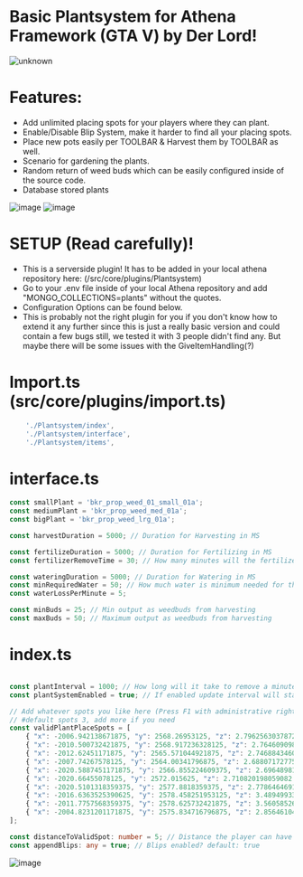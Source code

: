 # Basic Plantsystem for Athena Framework (GTA V) by Der Lord!

![unknown](https://user-images.githubusercontent.com/82890183/131876685-13775cce-d8ee-4eb5-b95e-b3ad8520a3cf.png)

# Features:
* Add unlimited placing spots for your players where they can plant.
* Enable/Disable Blip System, make it harder to find all your placing spots.
* Place new pots easily per TOOLBAR & Harvest them by TOOLBAR as well.
* Scenario for gardening the plants.
* Random return of weed buds which can be easily configured inside of the source code.
* Database stored plants

![image](https://user-images.githubusercontent.com/82890183/131878762-6e99fa50-45e8-4f98-bf29-1d52e5ecaccf.png)
![image](https://user-images.githubusercontent.com/82890183/131878858-49770085-50a0-4092-bc3c-5a0f4282f1cc.png)

# SETUP (Read carefully)!
* This is a serverside plugin! It has to be added in your local athena repository here: (/src/core/plugins/Plantsystem)
* Go to your .env file inside of your local Athena repository and add "MONGO_COLLECTIONS=plants" without the quotes.
* Configuration Options can be found below.
* This is probably not the right plugin for you if you don't know how to extend it any further since this is just a really basic version and could contain a few bugs still, we tested it with 3 people didn't find any. But maybe there will be some issues with the GiveItemHandling(?)

# Import.ts (src/core/plugins/import.ts)
```typescript
    './Plantsystem/index',
    './Plantsystem/interface',
    './Plantsystem/items',
```


# interface.ts
```typescript
const smallPlant = 'bkr_prop_weed_01_small_01a';
const mediumPlant = 'bkr_prop_weed_med_01a';
const bigPlant = 'bkr_prop_weed_lrg_01a';

const harvestDuration = 5000; // Duration for Harvesting in MS

const fertilizeDuration = 5000; // Duration for Fertilizing in MS
const fertilizerRemoveTime = 30; // How many minutes will the fertilizer remove?

const wateringDuration = 5000; // Duration for Watering in MS
const minRequiredWater = 50; // How much water is minimum needed for the plant to grow?
const waterLossPerMinute = 5;

const minBuds = 25; // Min output as weedbuds from harvesting
const maxBuds = 50; // Maximum output as weedbuds from harvesting
```


# index.ts
```typescript

const plantInterval = 1000; // How long will it take to remove a minute in ms? default: 60000
const plantSystemEnabled = true; // If enabled update interval will start on bootup of Athena. default: true

// Add whatever spots you like here (Press F1 with administrative rights ingame to get Pos from the alt:V Dev Console)
// #default spots 3, add more if you need
const validPlantPlaceSpots = [
    { "x": -2006.942138671875, "y": 2568.26953125, "z": 2.7962563037872314 },
    { "x": -2010.500732421875, "y": 2568.917236328125, "z": 2.7646090984344482 },
    { "x": -2012.62451171875, "y": 2565.571044921875, "z": 2.746884346008301 },
    { "x": -2007.74267578125, "y": 2564.00341796875, "z": 2.6880717277526855 },
    { "x": -2020.5887451171875, "y": 2566.855224609375, "z": 2.6964898109436035 },
    { "x": -2020.66455078125, "y": 2572.015625, "z": 2.710820198059082 },
    { "x": -2020.5101318359375, "y": 2577.8818359375, "z": 2.778646469116211 },
    { "x": -2016.6363525390625, "y": 2578.458251953125, "z": 3.48949933052063 },
    { "x": -2011.7757568359375, "y": 2578.625732421875, "z": 3.5605852603912354 },
    { "x": -2004.8231201171875, "y": 2575.834716796875, "z": 2.8564610481262207 }
];

const distanceToValidSpot: number = 5; // Distance the player can have to a valid spot. default: 5
const appendBlips: any = true; // Blips enabled? default: true
``` 

![image](https://user-images.githubusercontent.com/82890183/132117567-58d68941-01bd-4eb2-9d87-8baee866f40b.png)
